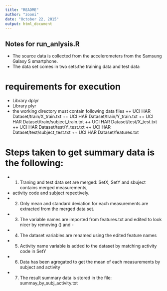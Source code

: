 ```yaml
---
title: "README"
author: "zooni"
date: "October 22, 2015"
output: html_document
---
```

## Notes for run_anlysis.R
+ The source data is collected from the accelerometers from the Samsung Galaxy S smartphone.
+ The data set comes in two sets:the training data and test data
# requirements for execution
+ Library dplyr
+ Library plyr
+ the working directory must contain following data files
++ UCI HAR Dataset/train/X_train.txt
++ UCI HAR Dataset/train/Y_train.txt
++ UCI HAR Dataset/train/subject_train.txt
++ UCI HAR Dataset/test/X_test.txt 
++ UCI HAR Dataset/test/Y_test.txt
++ UCI HAR Dataset/test/subject_test.txt
++ UCI HAR Dataset/features.txt 

# Steps taken to get summary data is the following:
+ 1. Traning and test data set are merged: SetX, SetY and sbuject contains merged measurements, 
+    activity code and subject repectively.
+ 2. Only mean and standard deviation for each measurements are extracted from the merged data set.
+ 3. The variable names are imported from features.txt and edited to look nicer by removing () and -
+ 4. The dataset variables are renamed using the edited feature names
+ 5. Activity name variable is added to the dataset by matching activity code in SetY
+ 6. Data has been agregated to get the mean of each measurements by subject and activity 
+ 7. The result summary data is stored in the file: summay_by_subj_activity.txt  
